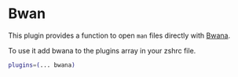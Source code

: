 # Bwan

This plugin provides a function to open `man` files directly with [Bwana](https://www.bruji.com/bwana/).

To use it add bwana to the plugins array in your zshrc file.

```bash
plugins=(... bwana)
```
